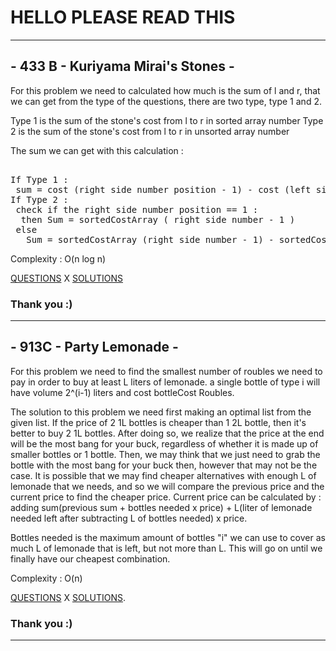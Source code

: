 # HELLO PLEASE READ THIS 
---
## - 433 B - Kuriyama Mirai's Stones -
For this problem we need to calculated how much is the sum of l and r, that we can get from the type of the questions, there are two type, type 1 and 2. 

Type 1 is the sum of the stone's cost from l to r in sorted array number 
Type 2 is the sum of the stone's cost from l to r in unsorted array number 

The sum we can get with this calculation : 

<pre>  
If Type 1 :
 sum = cost (right side number position - 1) - cost (left side number position - 2)
If Type 2 :
 check if the right side number position == 1 :
  then Sum = sortedCostArray ( right side number - 1 )
 else 
   Sum = sortedCostArray (right side number - 1) - sortedCostArray (left side number - 2)   
</pre>

  Complexity : O(n log n)
  
[QUESTIONS](http://codeforces.com/problemset/problem/433/B)
X
[SOLUTIONS](http://codeforces.com/contest/433/submission/45135061)

### Thank you :)

___
## - 913C - Party Lemonade -
For this problem we need to find the smallest number of roubles we need to pay in order to buy at least L liters of lemonade.
a single bottle of type i will have volume 2^(i-1) liters and cost bottleCost Roubles. 

   The solution to this problem we need first making an optimal list from the given list. If the price of 2 1L bottles is cheaper than 1 2L bottle, then it's better to buy 2 1L bottles. After doing so, we realize that the price at the end will be the most bang for your buck, regardless of whether it is made up of smaller bottles or 1 bottle. Then, we may think that we just need to grab the bottle with the most bang for your buck then, however that may not be the case. It is possible that we may find cheaper alternatives with enough L of lemonade that we needs, and so we will compare the previous price and the current price to find the cheaper price. 
<pr> Current price can be calculated by :
  adding sum(previous sum + bottles needed x price) + L(liter of lemonade needed left after subtracting L of bottles needed) x price.
 </pr>

Bottles needed is the maximum amount of bottles "i" we can use to cover as much L of lemonade that is left, but not more than L. This will go on until we finally have our cheapest combination.

Complexity : O(n)
 
[QUESTIONS](http://codeforces.com/problemset/problem/913/C)
X
[SOLUTIONS](http://codeforces.com/contest/913/submission/45144578).

### Thank you :)

___
